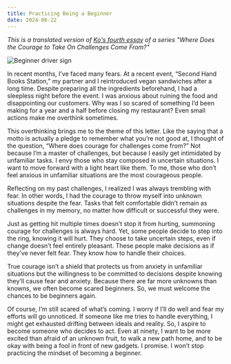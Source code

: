 ```yaml
---
title: Practicing Being a Beginner
date: 2024-06-22
---
```

*This is a translated version of [Ko's fourth essay](https://jagunbae.com/courage-4/) of a series "Where Does the Courage to Take On Challenges Come From?"*

![Beginner driver sign](https://jagunbae.com/content/images/size/w2000/2024/05/IMG_0256-1-.jpg)

In recent months, I’ve faced many fears. At a recent event, “Second Hand Books Station,” my partner and I reintroduced vegan sandwiches after a long time. Despite preparing all the ingredients beforehand, I had a sleepless night before the event. I was anxious about ruining the food and disappointing our customers. Why was I so scared of something I’d been making for a year and a half before closing my restaurant? Even small actions make me overthink sometimes.

This overthinking brings me to the theme of this letter. Like the saying that a motto is actually a pledge to remember what you’re not good at, I thought of the question, “Where does courage for challenges come from?” Not because I’m a master of challenges, but because I easily get intimidated by unfamiliar tasks. I envy those who stay composed in uncertain situations. I want to move forward with a light heart like them. To me, those who don’t feel anxious in unfamiliar situations are the most courageous people.

Reflecting on my past challenges, I realized I was always trembling with fear. In other words, I had the courage to throw myself into unknown situations despite the fear. Tasks that felt comfortable didn’t remain as challenges in my memory, no matter how difficult or successful they were.

Just as getting hit multiple times doesn’t stop it from hurting, summoning courage for challenges is always hard. Yet, some people decide to step into the ring, knowing it will hurt. They choose to take uncertain steps, even if change doesn’t feel entirely pleasant. These people make decisions as if they’ve never felt fear. They know how to handle their choices.

True courage isn’t a shield that protects us from anxiety in unfamiliar situations but the willingness to be committed to decisions despite knowing they’ll cause fear and anxiety. Because there are far more unknowns than knowns, we often become scared beginners. So, we must welcome the chances to be beginners again.

Of course, I’m still scared of what’s coming. I worry if I’ll do well and fear my efforts will go unnoticed. If someone like me tries to handle everything, I might get exhausted drifting between ideals and reality. So, I aspire to become someone who decides to act. Even at ninety, I want to be more excited than afraid of an unknown fruit, to walk a new path home, and to be okay with being a fool in front of new gadgets. I promise. I won’t stop practicing the mindset of becoming a beginner.
